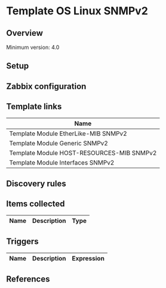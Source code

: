 
# Template OS Linux SNMPv2

## Overview

Minimum version: 4.0  

## Setup


## Zabbix configuration



## Template links
|Name|
|----|
|Template Module EtherLike-MIB SNMPv2|
|Template Module Generic SNMPv2|
|Template Module HOST-RESOURCES-MIB SNMPv2|
|Template Module Interfaces SNMPv2|

## Discovery rules


## Items collected

|Name|Description|Type|
|----|-----------|----|

## Triggers

|Name|Description|Expression|
|----|-----------|----|

## References

